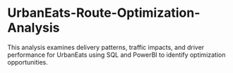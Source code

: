 # UrbanEats-Route-Optimization-Analysis
This analysis examines delivery patterns, traffic impacts, and driver performance for UrbanEats using SQL and PowerBI to identify optimization opportunities.
